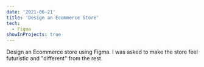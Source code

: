 ```yaml
---
date: '2021-06-21'
title: 'Design an Ecommerce Store'
tech:
  - Figma
showInProjects: true
---
```


Design an Ecommerce store using Figma. I was asked to make the store feel futuristic and "different" from the rest.